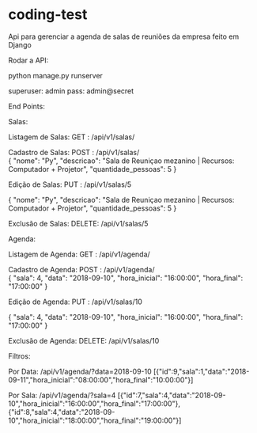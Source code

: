 # coding-test
Api para gerenciar a agenda de salas de reuniões da empresa feito em Django

Rodar a API:

python manage.py runserver

superuser: admin pass: admin@secret

End Points:

Salas:

Listagem de Salas: GET  : /api/v1/salas/

Cadastro de Salas: POST : /api/v1/salas/  
{
    "nome": "Py",
    "descricao": "Sala de Reuniçao mezanino | Recursos: Computador + Projetor",
    "quantidade_pessoas": 5
}

Edição de Salas: PUT : /api/v1/salas/5

{
    "nome": "Py",
    "descricao": "Sala de Reuniçao mezanino | Recursos: Computador + Projetor",
    "quantidade_pessoas": 5
}

Exclusão de Salas: DELETE: /api/v1/salas/5

Agenda:

Listagem de Agenda: GET  : /api/v1/agenda/

Cadastro de Agenda: POST : /api/v1/agenda/  
{
	"sala": 4,
	"data": "2018-09-10",
	"hora_inicial": "16:00:00",
	"hora_final": "17:00:00"
}

Edição de Agenda: PUT : /api/v1/salas/10

{
	"sala": 4,
	"data": "2018-09-10",
	"hora_inicial": "16:00:00",
	"hora_final": "17:00:00"
}

Exclusão de Agenda: DELETE: /api/v1/salas/10

Filtros:

Por Data: /api/v1/agenda/?data=2018-09-10
[{"id":9,"sala":1,"data":"2018-09-11","hora_inicial":"08:00:00","hora_final":"10:00:00"}]

Por Sala: /api/v1/agenda/?sala=4
[{"id":7,"sala":4,"data":"2018-09-10","hora_inicial":"16:00:00","hora_final":"17:00:00"},{"id":8,"sala":4,"data":"2018-09-10","hora_inicial":"18:00:00","hora_final":"19:00:00"}]

                  

